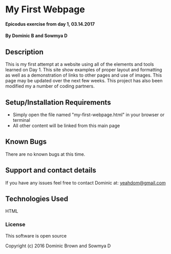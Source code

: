# My First Webpage

#### Epicodus exercise from day 1, 03.14.2017

#### By Dominic B and Sowmya D

## Description

This is my first attempt at a website using all of the elements and tools learned on Day 1.  This site show examples of proper layout and formatting as well as a demonstration of links to other pages and use of images.  This page may be updated over the next few weeks.  This project has also been modified my a number of coding partners.

## Setup/Installation Requirements

* Simply open the file named "my-first-webpage.html" in your browser or terminal
* All other content will be linked from this main page

## Known Bugs

There are no known bugs at this time.

## Support and contact details

If you have any issues feel free to contact Dominic at:
yeahdom@gmail.com

## Technologies Used

HTML

### License

This software is open source

Copyright (c) 2016 Dominic Brown and Sowmya D
